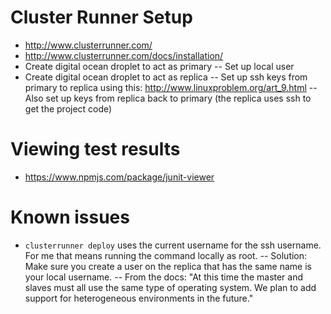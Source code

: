 # Cluster Runner Setup

- http://www.clusterrunner.com/
- http://www.clusterrunner.com/docs/installation/
- Create digital ocean droplet to act as primary
-- Set up local user
- Create digital ocean droplet to act as replica
-- Set up ssh keys from primary to replica using this: http://www.linuxproblem.org/art_9.html
-- Also set up keys from replica back to primary (the replica uses ssh to get the project code)

# Viewing test results

- https://www.npmjs.com/package/junit-viewer

# Known issues

- ```clusterrunner deploy``` uses the current username for the ssh username. For me that means running the command locally as root.
-- Solution: Make sure you create a user on the replica that has the same name is your local username.
-- From the docs: "At this time the master and slaves must all use the same type of operating system. We plan to add support for heterogeneous environments in the future."
